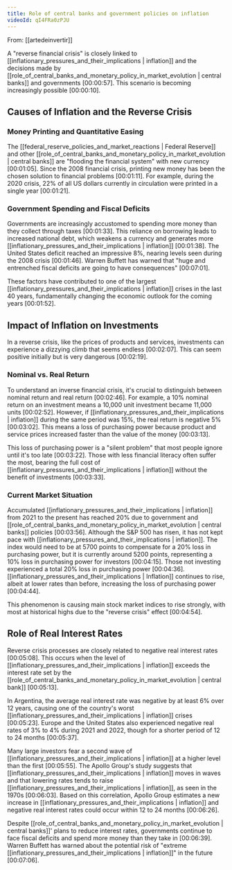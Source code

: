 ```yaml
---
title: Role of central banks and government policies on inflation
videoId: qI4FRa0zPJU
---
```


From: [[artedeinvertir]] <br/> 

A "reverse financial crisis" is closely linked to [[inflationary_pressures_and_their_implications | inflation]] and the decisions made by [[role_of_central_banks_and_monetary_policy_in_market_evolution | central banks]] and governments <a class="yt-timestamp" data-t="00:00:57">[00:00:57]</a>. This scenario is becoming increasingly possible <a class="yt-timestamp" data-t="00:00:10">[00:00:10]</a>.

## Causes of Inflation and the Reverse Crisis

### Money Printing and Quantitative Easing
The [[federal_reserve_policies_and_market_reactions | Federal Reserve]] and other [[role_of_central_banks_and_monetary_policy_in_market_evolution | central banks]] are "flooding the financial system" with new currency <a class="yt-timestamp" data-t="00:01:05">[00:01:05]</a>. Since the 2008 financial crisis, printing new money has been the chosen solution to financial problems <a class="yt-timestamp" data-t="00:01:11">[00:01:11]</a>. For example, during the 2020 crisis, 22% of all US dollars currently in circulation were printed in a single year <a class="yt-timestamp" data-t="00:01:21">[00:01:21]</a>.

### Government Spending and Fiscal Deficits
Governments are increasingly accustomed to spending more money than they collect through taxes <a class="yt-timestamp" data-t="00:01:33">[00:01:33]</a>. This reliance on borrowing leads to increased national debt, which weakens a currency and generates more [[inflationary_pressures_and_their_implications | inflation]] <a class="yt-timestamp" data-t="00:01:38">[00:01:38]</a>. The United States deficit reached an impressive 8%, nearing levels seen during the 2008 crisis <a class="yt-timestamp" data-t="00:01:46">[00:01:46]</a>. Warren Buffett has warned that "huge and entrenched fiscal deficits are going to have consequences" <a class="yt-timestamp" data-t="00:07:01">[00:07:01]</a>.

These factors have contributed to one of the largest [[inflationary_pressures_and_their_implications | inflation]] crises in the last 40 years, fundamentally changing the economic outlook for the coming years <a class="yt-timestamp" data-t="00:01:52">[00:01:52]</a>.

## Impact of Inflation on Investments
In a reverse crisis, like the prices of products and services, investments can experience a dizzying climb that seems endless <a class="yt-timestamp" data-t="00:02:07">[00:02:07]</a>. This can seem positive initially but is very dangerous <a class="yt-timestamp" data-t="00:02:19">[00:02:19]</a>.

### Nominal vs. Real Return
To understand an inverse financial crisis, it's crucial to distinguish between nominal return and real return <a class="yt-timestamp" data-t="00:02:46">[00:02:46]</a>. For example, a 10% nominal return on an investment means a 10,000 unit investment became 11,000 units <a class="yt-timestamp" data-t="00:02:52">[00:02:52]</a>. However, if [[inflationary_pressures_and_their_implications | inflation]] during the same period was 15%, the real return is negative 5% <a class="yt-timestamp" data-t="00:03:02">[00:03:02]</a>. This means a loss of purchasing power because product and service prices increased faster than the value of the money <a class="yt-timestamp" data-t="00:03:13">[00:03:13]</a>.

This loss of purchasing power is a "silent problem" that most people ignore until it's too late <a class="yt-timestamp" data-t="00:03:22">[00:03:22]</a>. Those with less financial literacy often suffer the most, bearing the full cost of [[inflationary_pressures_and_their_implications | inflation]] without the benefit of investments <a class="yt-timestamp" data-t="00:03:33">[00:03:33]</a>.

### Current Market Situation
Accumulated [[inflationary_pressures_and_their_implications | inflation]] from 2021 to the present has reached 20% due to government and [[role_of_central_banks_and_monetary_policy_in_market_evolution | central banks]] policies <a class="yt-timestamp" data-t="00:03:56">[00:03:56]</a>. Although the S&P 500 has risen, it has not kept pace with [[inflationary_pressures_and_their_implications | inflation]]. The index would need to be at 5700 points to compensate for a 20% loss in purchasing power, but it is currently around 5200 points, representing a 10% loss in purchasing power for investors <a class="yt-timestamp" data-t="00:04:15">[00:04:15]</a>. Those not investing experienced a total 20% loss in purchasing power <a class="yt-timestamp" data-t="00:04:36">[00:04:36]</a>. [[inflationary_pressures_and_their_implications | Inflation]] continues to rise, albeit at lower rates than before, increasing the loss of purchasing power <a class="yt-timestamp" data-t="00:04:44">[00:04:44]</a>.

This phenomenon is causing main stock market indices to rise strongly, with most at historical highs due to the "reverse crisis" effect <a class="yt-timestamp" data-t="00:04:54">[00:04:54]</a>.

## Role of Real Interest Rates
Reverse crisis processes are closely related to negative real interest rates <a class="yt-timestamp" data-t="00:05:08">[00:05:08]</a>. This occurs when the level of [[inflationary_pressures_and_their_implications | inflation]] exceeds the interest rate set by the [[role_of_central_banks_and_monetary_policy_in_market_evolution | central bank]] <a class="yt-timestamp" data-t="00:05:13">[00:05:13]</a>.

In Argentina, the average real interest rate was negative by at least 6% over 12 years, causing one of the country's worst [[inflationary_pressures_and_their_implications | inflation]] crises <a class="yt-timestamp" data-t="00:05:23">[00:05:23]</a>. Europe and the United States also experienced negative real rates of 3% to 4% during 2021 and 2022, though for a shorter period of 12 to 24 months <a class="yt-timestamp" data-t="00:05:37">[00:05:37]</a>.

Many large investors fear a second wave of [[inflationary_pressures_and_their_implications | inflation]] at a higher level than the first <a class="yt-timestamp" data-t="00:05:55">[00:05:55]</a>. The Apollo Group's study suggests that [[inflationary_pressures_and_their_implications | inflation]] moves in waves and that lowering rates tends to raise [[inflationary_pressures_and_their_implications | inflation]], as seen in the 1970s <a class="yt-timestamp" data-t="00:06:03">[00:06:03]</a>. Based on this correlation, Apollo Group estimates a new increase in [[inflationary_pressures_and_their_implications | inflation]] and negative real interest rates could occur within 12 to 24 months <a class="yt-timestamp" data-t="00:06:26">[00:06:26]</a>.

Despite [[role_of_central_banks_and_monetary_policy_in_market_evolution | central banks]]' plans to reduce interest rates, governments continue to face fiscal deficits and spend more money than they take in <a class="yt-timestamp" data-t="00:06:39">[00:06:39]</a>. Warren Buffett has warned about the potential risk of "extreme [[inflationary_pressures_and_their_implications | inflation]]" in the future <a class="yt-timestamp" data-t="00:07:06">[00:07:06]</a>.